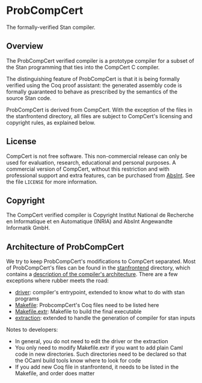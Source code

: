 # ProbCompCert
The formally-verified Stan compiler.

## Overview
The ProbCompCert verified compiler is a prototype compiler for a subset of the
Stan programming that ties into the CompCert C compiler.

The distinguishing feature of ProbCompCert is that it is being formally
verified using the Coq proof assistant: the generated assembly code is
formally guaranteed to behave as prescribed by the semantics of the
source Stan code.

ProbCompCert is derived from CompCert. With the exception of the files
in the stanfrontend directory, all files are subject to
CompCert's licensing and copyright rules, as explained below. 

## License
CompCert is not free software.  This non-commercial release can only
be used for evaluation, research, educational and personal purposes.
A commercial version of CompCert, without this restriction and with
professional support and extra features, can be purchased from
[AbsInt](https://www.absint.com).  See the file `LICENSE` for more
information.

## Copyright
The CompCert verified compiler is Copyright Institut National de
Recherche en Informatique et en Automatique (INRIA) and 
AbsInt Angewandte Informatik GmbH.


## Architecture of ProbCompCert

We try to keep ProbCompCert's modifications to CompCert
separated. Most of ProbCompCert's files can be found in the
[stanfrontend](stanfrontend) directory, which contains a [description
of the compiler's architecture](stanfrontend/README.md). There are a
few exceptions where rubber meets the road:

* [driver](driver/Driver.ml): compiler's entrypoint, extended to know what to do with stan programs
* [Makefile](Makefile): ProbcompCert's Coq files need to be listed here
* [Makefile.extr](Makefile.extr): Makefile to build the final executable
* [extraction](extraction/extraction.v): extended to handle the generation of compiler for stan inputs

Notes to developers:

* In general, you do not need to edit the driver or the extraction
* You only need to modify Makefile.extr if you want to add plain Caml code in new directories. Such directories need to be declared so that the OCaml build tools know where to look for code
* If you add new Coq file in stanfrontend, it needs to be listed in the Makefile, and order does matter
